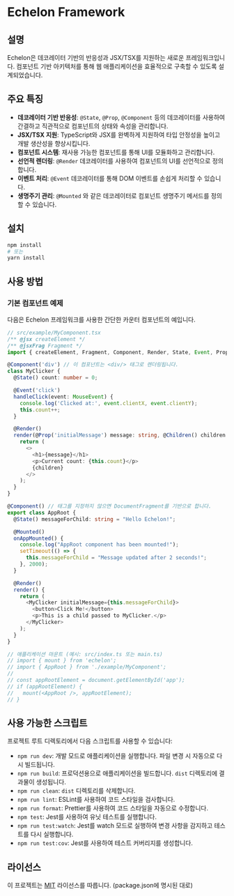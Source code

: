 # Echelon Framework

## 설명

Echelon은 데코레이터 기반의 반응성과 JSX/TSX를 지원하는 새로운 프레임워크입니다. 컴포넌트 기반 아키텍처를 통해 웹 애플리케이션을 효율적으로 구축할 수 있도록 설계되었습니다.

## 주요 특징

*   **데코레이터 기반 반응성**: `@State`, `@Prop`, `@Component` 등의 데코레이터를 사용하여 간결하고 직관적으로 컴포넌트의 상태와 속성을 관리합니다.
*   **JSX/TSX 지원**: TypeScript와 JSX를 완벽하게 지원하여 타입 안정성을 높이고 개발 생산성을 향상시킵니다.
*   **컴포넌트 시스템**: 재사용 가능한 컴포넌트를 통해 UI를 모듈화하고 관리합니다.
*   **선언적 렌더링**: `@Render` 데코레이터를 사용하여 컴포넌트의 UI를 선언적으로 정의합니다.
*   **이벤트 처리**: `@Event` 데코레이터를 통해 DOM 이벤트를 손쉽게 처리할 수 있습니다.
*   **생명주기 관리**: `@Mounted` 와 같은 데코레이터로 컴포넌트 생명주기 메서드를 정의할 수 있습니다.

## 설치

```bash
npm install
# 또는
yarn install
```

## 사용 방법

### 기본 컴포넌트 예제

다음은 Echelon 프레임워크를 사용한 간단한 카운터 컴포넌트의 예입니다.

```typescript jsx
// src/example/MyComponent.tsx
/** @jsx createElement */
/** @jsxFrag Fragment */
import { createElement, Fragment, Component, Render, State, Event, Prop, Children, Mounted } from 'echelon';

@Component('div') // 이 컴포넌트는 <div/> 태그로 렌더링됩니다.
class MyClicker {
  @State() count: number = 0;

  @Event('click')
  handleClick(event: MouseEvent) {
    console.log('Clicked at:', event.clientX, event.clientY);
    this.count++;
  }

  @Render()
  render(@Prop('initialMessage') message: string, @Children() children: Node[]) {
    return (
      <>
        <h1>{message}</h1>
        <p>Current count: {this.count}</p>
        {children}
      </>
    );
  }
}

@Component() // 태그를 지정하지 않으면 DocumentFragment를 기반으로 합니다.
export class AppRoot {
  @State() messageForChild: string = "Hello Echelon!";

  @Mounted()
  onAppMounted() {
    console.log("AppRoot component has been mounted!");
    setTimeout(() => {
      this.messageForChild = "Message updated after 2 seconds!";
    }, 2000);
  }

  @Render()
  render() {
    return (
      <MyClicker initialMessage={this.messageForChild}>
        <button>Click Me!</button>
        <p>This is a child passed to MyClicker.</p>
      </MyClicker>
    );
  }
}

// 애플리케이션 마운트 (예시: src/index.ts 또는 main.ts)
// import { mount } from 'echelon';
// import { AppRoot } from './example/MyComponent';
//
// const appRootElement = document.getElementById('app');
// if (appRootElement) {
//   mount(<AppRoot />, appRootElement);
// }
```

## 사용 가능한 스크립트

프로젝트 루트 디렉토리에서 다음 스크립트를 사용할 수 있습니다:

*   `npm run dev`: 개발 모드로 애플리케이션을 실행합니다. 파일 변경 시 자동으로 다시 빌드됩니다.
*   `npm run build`: 프로덕션용으로 애플리케이션을 빌드합니다. `dist` 디렉토리에 결과물이 생성됩니다.
*   `npm run clean`: `dist` 디렉토리를 삭제합니다.
*   `npm run lint`: ESLint를 사용하여 코드 스타일을 검사합니다.
*   `npm run format`: Prettier를 사용하여 코드 스타일을 자동으로 수정합니다.
*   `npm test`: Jest를 사용하여 유닛 테스트를 실행합니다.
*   `npm run test:watch`: Jest를 watch 모드로 실행하여 변경 사항을 감지하고 테스트를 다시 실행합니다.
*   `npm run test:cov`: Jest를 사용하여 테스트 커버리지를 생성합니다.

## 라이선스

이 프로젝트는 [MIT](LICENSE) 라이선스를 따릅니다. (package.json에 명시된 대로) 